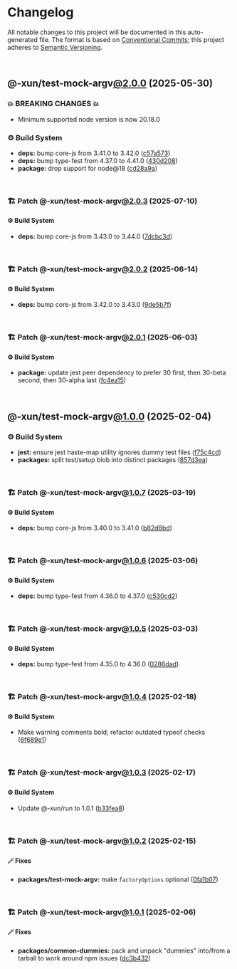 # Changelog

All notable changes to this project will be documented in this auto-generated
file. The format is based on [Conventional Commits][1];
this project adheres to [Semantic Versioning][2].

<br />

## @-xun/test-mock-argv[@2.0.0][3] (2025-05-30)

### 💥 BREAKING CHANGES 💥

- Minimum supported node version is now 20.18.0

### ⚙️ Build System

- **deps:** bump core-js from 3.41.0 to 3.42.0 ([c57a573][4])
- **deps:** bump type-fest from 4.37.0 to 4.41.0 ([430d208][5])
- **package:** drop support for node\@18 ([cd28a9a][6])

<br />

### 🏗️ Patch @-xun/test-mock-argv[@2.0.3][7] (2025-07-10)

#### ⚙️ Build System

- **deps:** bump core-js from 3.43.0 to 3.44.0 ([7dcbc3d][8])

<br />

### 🏗️ Patch @-xun/test-mock-argv[@2.0.2][9] (2025-06-14)

#### ⚙️ Build System

- **deps:** bump core-js from 3.42.0 to 3.43.0 ([9de5b7f][10])

<br />

### 🏗️ Patch @-xun/test-mock-argv[@2.0.1][11] (2025-06-03)

#### ⚙️ Build System

- **package:** update jest peer dependency to prefer 30 first, then 30-beta second, then 30-alpha last ([fc4ea15][12])

<br />

## @-xun/test-mock-argv[@1.0.0][13] (2025-02-04)

### ⚙️ Build System

- **jest:** ensure jest haste-map utility ignores dummy test files ([f75c4cd][14])
- **packages:** split test/setup blob into distinct packages ([857d3ea][15])

<br />

### 🏗️ Patch @-xun/test-mock-argv[@1.0.7][16] (2025-03-19)

#### ⚙️ Build System

- **deps:** bump core-js from 3.40.0 to 3.41.0 ([b82d8bd][17])

<br />

### 🏗️ Patch @-xun/test-mock-argv[@1.0.6][18] (2025-03-06)

#### ⚙️ Build System

- **deps:** bump type-fest from 4.36.0 to 4.37.0 ([c530cd2][19])

<br />

### 🏗️ Patch @-xun/test-mock-argv[@1.0.5][20] (2025-03-03)

#### ⚙️ Build System

- **deps:** bump type-fest from 4.35.0 to 4.36.0 ([0286dad][21])

<br />

### 🏗️ Patch @-xun/test-mock-argv[@1.0.4][22] (2025-02-18)

#### ⚙️ Build System

- Make warning comments bold; refactor outdated typeof checks ([6f689e1][23])

<br />

### 🏗️ Patch @-xun/test-mock-argv[@1.0.3][24] (2025-02-17)

#### ⚙️ Build System

- Update @-xun/run to 1.0.1 ([b33fea8][25])

<br />

### 🏗️ Patch @-xun/test-mock-argv[@1.0.2][26] (2025-02-15)

#### 🪄 Fixes

- **packages/test-mock-argv:** make `factoryOptions` optional ([0fa1b07][27])

<br />

### 🏗️ Patch @-xun/test-mock-argv[@1.0.1][28] (2025-02-06)

#### 🪄 Fixes

- **packages/common-dummies:** pack and unpack "dummies" into/from a tarball to work around npm issues ([dc3b432][29])

[1]: https://conventionalcommits.org
[2]: https://semver.org
[3]: https://github.com/Xunnamius/test-utils/compare/@-xun/test-mock-argv@1.0.7...@-xun/test-mock-argv@2.0.0
[4]: https://github.com/Xunnamius/test-utils/commit/c57a5737cc068abb8259597b89b5b429b1edd11e
[5]: https://github.com/Xunnamius/test-utils/commit/430d208e0ff3ab5d8752ecc1e72d3cf14f5a8252
[6]: https://github.com/Xunnamius/test-utils/commit/cd28a9a0a06981edb7d180139ceb629dc4313139
[7]: https://github.com/Xunnamius/test-utils/compare/@-xun/test-mock-argv@2.0.2...@-xun/test-mock-argv@2.0.3
[8]: https://github.com/Xunnamius/test-utils/commit/7dcbc3df6d58971752b69bab5906c4a8f9cef8c5
[9]: https://github.com/Xunnamius/test-utils/compare/@-xun/test-mock-argv@2.0.1...@-xun/test-mock-argv@2.0.2
[10]: https://github.com/Xunnamius/test-utils/commit/9de5b7f35d84e6ff40c46ca5b8d0a9f323c59e51
[11]: https://github.com/Xunnamius/test-utils/compare/@-xun/test-mock-argv@2.0.0...@-xun/test-mock-argv@2.0.1
[12]: https://github.com/Xunnamius/test-utils/commit/fc4ea1561ab0eb466639e76ecec9142647b7bdae
[13]: https://github.com/Xunnamius/test-utils/compare/857d3eac80084608a88cbc27476cbe23e155ce7d...@-xun/test-mock-argv@1.0.0
[14]: https://github.com/Xunnamius/test-utils/commit/f75c4cd929f5d1720d466436ad2ee5c68cced170
[15]: https://github.com/Xunnamius/test-utils/commit/857d3eac80084608a88cbc27476cbe23e155ce7d
[16]: https://github.com/Xunnamius/test-utils/compare/@-xun/test-mock-argv@1.0.6...@-xun/test-mock-argv@1.0.7
[17]: https://github.com/Xunnamius/test-utils/commit/b82d8bdf40863bf8405cba23566f44d76e7ea3b2
[18]: https://github.com/Xunnamius/test-utils/compare/@-xun/test-mock-argv@1.0.5...@-xun/test-mock-argv@1.0.6
[19]: https://github.com/Xunnamius/test-utils/commit/c530cd2587565c000dcf4efd29c8fa7b41f456fa
[20]: https://github.com/Xunnamius/test-utils/compare/@-xun/test-mock-argv@1.0.4...@-xun/test-mock-argv@1.0.5
[21]: https://github.com/Xunnamius/test-utils/commit/0286dad11ad40c10f9ed8ec68d858b0245f66bad
[22]: https://github.com/Xunnamius/test-utils/compare/@-xun/test-mock-argv@1.0.3...@-xun/test-mock-argv@1.0.4
[23]: https://github.com/Xunnamius/test-utils/commit/6f689e10efcbac51bda6c5db872d36185d578002
[24]: https://github.com/Xunnamius/test-utils/compare/@-xun/test-mock-argv@1.0.2...@-xun/test-mock-argv@1.0.3
[25]: https://github.com/Xunnamius/test-utils/commit/b33fea8db53369e4e821d273ed05fd0d4c91b749
[26]: https://github.com/Xunnamius/test-utils/compare/@-xun/test-mock-argv@1.0.1...@-xun/test-mock-argv@1.0.2
[27]: https://github.com/Xunnamius/test-utils/commit/0fa1b071f369dbe1d4bcd1896de0bdc00b84cfdd
[28]: https://github.com/Xunnamius/test-utils/compare/@-xun/test-mock-argv@1.0.0...@-xun/test-mock-argv@1.0.1
[29]: https://github.com/Xunnamius/test-utils/commit/dc3b432f6d15898a8396cf56c73f03cafcecb7a9
